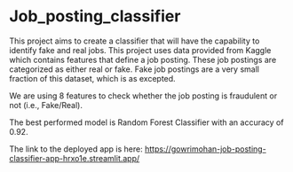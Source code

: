 # Job_posting_classifier

This project aims to create a classifier that will have the capability to identify fake and real jobs.
This project uses data provided from Kaggle which contains features that define a job posting. These job postings are categorized as either real or fake. Fake job postings are a very small fraction of this dataset, which is as excepted.


We are using 8 features to check whether the job posting is fraudulent or not (i.e., Fake/Real).

The best performed model is Random Forest Classifier with an accuracy of 0.92.


The link to the deployed app is here:
            https://gowrimohan-job-posting-classifier-app-hrxo1e.streamlit.app/
